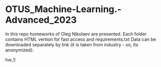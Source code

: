 # OTUS_Machine-Learning.-Advanced_2023

In this repo homeworks of Oleg Nikolaev are presented. Each folder contains HTML vertion for fast access and requirements.txt 
Data can be downloaded separately by link (it is taken from industry - so, its anonymized):

hw_1:
